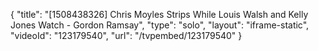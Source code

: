 {
    "title": "[1508438326] Chris Moyles Strips While Louis Walsh and Kelly Jones Watch - Gordon Ramsay",
    "type": "solo",
    "layout": "iframe-static",
    "videoId": "123179540",
    "url": "\/tvpembed\/123179540"
}